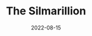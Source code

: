 ---
date: 2022-08-15
dateYear: 2022
isbn: 9780547951980
title: The Silmarillion
subtitle: 
description: "The story of the creation of the world and of the First Age, this is the ancient drama to which the characters in The Lord of the Rings look back and in whose events some of them, such as Elrond and Galadriel, took part. The three Silmarils were jewels created by Fëanor, most gifted of the Elves. Within them was imprisoned the Light of the Two Trees of Valinor before the Trees themselves were destroyed by Morgoth, the first Dark Lord. Thereafter, the unsullied Light of Valinor lived on only in the Silmarils, but they were seized by Morgoth and set in his crown, which was guarded in the impenetrable fortress of Angband in the north of Middle-earth. The Silmarillion is the history of the rebellion of Fëanor and his kindred against the gods, their exile from Valinor and return to Middle-earth, and their war, hopeless despite all their heroism, against the great Enemy."
cover: cover-silmarillion.jpeg
coverGoogle: https://books.google.com/books/content?id=4OfWWfRDAXcC&printsec=frontcover&img=1&zoom=1&edge=curl&source=gbs_api
pageCount: 384
authors: J.R.R. Tolkien
publishers: HarperCollins
published: 2012-02-15
publishedYear: 2012
bookSeries: 
editors: 
translators: 
shelves:
- fiction
- fantasy
- mythology
reference: false
favorite: false
portfolioFeature: true
---